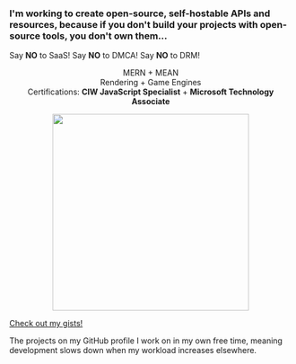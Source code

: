 ### **I'm working to create open-source, self-hostable APIs and resources, because if you don't build your projects with open-source tools, you don't own them...**

Say **NO** to SaaS! Say **NO** to DMCA! Say **NO** to DRM!

<p align='center'>
  MERN + MEAN
  <br/>
  Rendering + Game Engines
  <br/>
  Certifications: <b>CIW JavaScript Specialist</b> + <b>Microsoft Technology Associate</b>
</p>

<p align='center'>
  <a href="#"><img src="https://github-readme-stats.vercel.app/api?username=NotTimTam&show_icons=true&count_private=true&theme=dark" width="350"></a>
</p>

<!--
Here are some ideas to get you started:

- 🔭 I’m currently working on ...
- 🌱 I’m currently learning ...
- 👯 I’m looking to collaborate on ...
- 🤔 I’m looking for help with ...
- 💬 Ask me about ...
- 📫 How to reach me: ...
- 😄 Pronouns: ...
- ⚡ Fun fact: ...
-->

[Check out my gists!](https://gist.github.com/NotTimTam)

The projects on my GitHub profile I work on in my own free time, meaning development slows down when my workload increases elsewhere.
